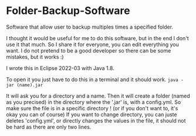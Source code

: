 # Folder-Backup-Software
Software that allow user to backup multiples times a specified folder.

I thought it would be useful for me to do this software, but in the end I don't use it that much. So I share it for everyone, you can edit everything you want. 
I do not pretend to be a good developer so there can be some mistakes, but it works :)

I wrote this in Eclipse 2022-03 with Java 1.8.

To open it you just have to do this in a terminal and it should work.
``java -jar (name).jar``

It will ask you for a directory and a name. Then it will create a folder (named as you precised) in the directory where the '.jar' is, with a config.yml. So make sure the file is in a specific directory ! (or if you don't want to, it's okay you can of course)
If you want to change directory, you can juste deletes 'config.yml', or directly changes the values in the file, it should not be hard as there are only two lines.
